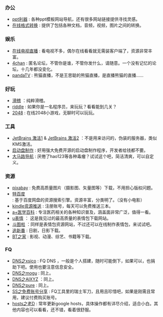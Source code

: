 ### 办公
- [ppt利器](http://www.hippter.com/) : 各种ppt模板网站导航，还有很多网站链接提供寻找灵感。
- [在线格式转换](http://cn.office-converter.com/) : 提供了包括各种文档，音频，视频，图片之间的转换。

### 娱乐
- [在线电视直播](http://www.cietv.com/) : 看电视不多，偶尔在线看看就无需装客户端了，资源非常丰富。
- [4chan](http://www.4chan.org/) : 匿名论坛，不管你是谁，不管你发什么，请随意。一个没有记忆的论坛，十几年都没变化。
- [pandaTV](http://live.ipanda.com/) : 熊猫直播，不是王思聪的熊猫直播，是直播熊猫的直播……

### 好玩
- [滑稽](http://lvmaojun.com/huaji/) ：纯粹滑稽。
- [riddle](http://riddle.arthurluk.net/stageone.php#) : 如果你是一名程序员，来玩玩？看看能到几关？
- [2048](http://gabrielecirulli.github.io/2048/) : 在线2048小游戏，无聊时可以玩玩。

### 工具
- [JetBrains 激活1](http://jetbrains.oliyo.cn)  & [JetBrains 激活2](http://xidea.online) ：不是用来访问的，伪装的服务器，类似KMS激活。
- [启动盘制作](http://rufus.akeo.ie/?locale=zh_CN) : 好用强大免费开源的启动盘制作程序，开发者给钱都不要。
- [大马路导航](https://dama.lu/) : 厌倦了hao123等各种毒瘤？试试这个吧，简洁清爽，可以自定义。

### 资源
- [pixabay](https://pixabay.com/) : 免费高质量图片（摄影图、矢量图等）下载，不用担心版权问题。
- [特百度](http://www.tebaidu.com/) : 基于百度网盘的资源搜索引擎。资源丰富，分类明了。（没有小电影）
- [kindle资源推送](http://readfree.me/) : 注册账号，每天可以免费推送三本。
- [a+医学百科](http://www.a-hospital.com/) : 专注医药相关的各种知识普及，涵盖面非常广泛，值得一看。
- [u表情](http://www.ubiaoqing.com/) ： 这是我见过的最高质量的表情包下载网站。
- [斗图啦](http://www.doutula.com/) ：同样是表情包资源网站，不过还可以在线制作表情包，来试试吧。
- [追新番](http://www.zhuixinfan.com/viewall-film-1.html) : 日剧，日影下载。
- [BT之家](http://www.btbtt.co/) : 影视、动漫、综艺、书籍等下载。

### FQ
- [DNS之xsico](http://dns.xsico.cn/) : FQ DNS ，一般是个人搭建，随时可能倒下，如果可以，也捐助下吧。使用也要注意信息安全。
- [DNS之mogu](http://dns.xsico.cn/) : 同上。
- [DNS之AIXYZ](https://aixyz.com/index.html) ：同上。
- [DNS之pure](http://puredns.cn/) : 同上。
- [SS之免费账号分享](https://freessr.xyz/) : FQ工具里的瑞士军刀，且用且珍惜吧，如果是刚需且常用，建议付费购买账号。
- [hosts之老D](https://laod.cn/hosts) : 常年更新google hosts，具体操作都有详尽介绍，适合小白。其他内容也可以看看，还不错，看着很舒服。